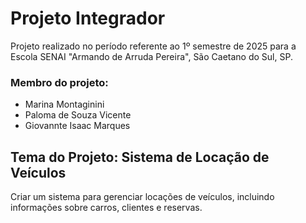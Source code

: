 # Projeto Integrador

<p>Projeto realizado no período referente ao 1º semestre de 2025 para a Escola SENAI "Armando de Arruda Pereira", São Caetano do Sul, SP.</p>

<h3>Membro do projeto:</h3>
<ul>
  <li>Marina Montaginini</li>
  <li>Paloma de Souza Vicente</li>
  <li>Giovannte Isaac Marques</li>
</ul>

<h2>Tema do Projeto: Sistema de Locação de Veículos</h2>
<span>Criar um sistema para gerenciar locações de veículos, incluindo informações
sobre carros, clientes e reservas.</span>
